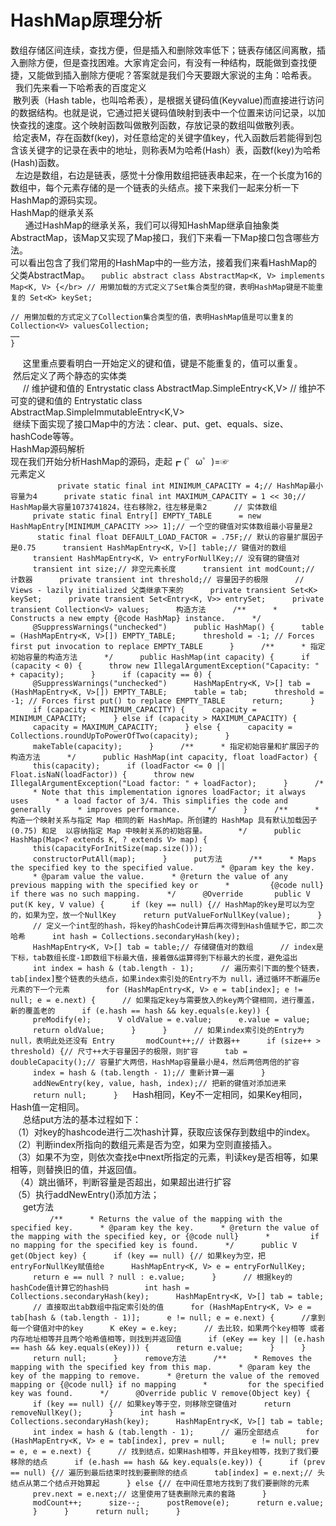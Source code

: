 # HashMap原理分析
数组存储区间连续，查找方便，但是插入和删除效率低下；链表存储区间离散，插入删除方便，但是查找困难。大家肯定会问，有没有一种结构，既能做到查找便捷，又能做到插入删除方便呢？答案就是我们今天要跟大家说的主角：哈希表。 </br>  我们先来看一下哈希表的百度定义</br>
 散列表（Hash table，也叫哈希表），是根据关键码值(Keyvalue)而直接进行访问的数据结构。也就是说，它通过把关键码值映射到表中一个位置来访问记录，以加快查找的速度。这个映射函数叫做散列函数，存放记录的数组叫做散列表。 </br> 给定表M，存在函数f(key)，对任意给定的关键字值key，代入函数后若能得到包含该关键字的记录在表中的地址，则称表M为哈希(Hash）表，函数f(key)为哈希(Hash)函数。</br>
 
左边是数组，右边是链表，感觉十分像用数组把链表串起来，在一个长度为16的数组中，每个元素存储的是一个链表的头结点。接下来我们一起来分析一下HashMap的源码实现。</br>
HashMap的继承关系</br>
     
通过HashMap的继承关系，我们可以得知HashMap继承自抽象类AbstractMap，该Map又实现了Map接口，我们下来看一下Map接口包含哪些方法。</br>
可以看出包含了我们常用的HashMap中的一些方法，接着我们来看HashMap的父类AbstractMap。
`  public abstract class AbstractMap<K, V> implements Map<K, V> {</br>
    // 用懒加载的方式定义了Set集合类型的键，表明HashMap键是不能重复的
    Set<K> keySet;`
    
    // 用懒加载的方式定义了Collection集合类型的值，表明HashMap值是可以重复的
    Collection<V> valuesCollection;
    ……
    }
     这里重点要看明白一开始定义的键和值，键是不能重复的，值可以重复。 </br> 然后定义了两个静态的实体类</br>
     // 维护键和值的 Entrystatic class AbstractMap.SimpleEntry<K,V>  // 维护不可变的键和值的 Entrystatic class</br> AbstractMap.SimpleImmutableEntry<K,V>           </br>
 继续下面实现了接口Map中的方法：clear、put、get、equals、size、hashCode等等。</br>
HashMap源码解析</br>
现在我们开始分析HashMap的源码，走起┏ (゜ω゜)=☞</br>
元素定义</br>
 `    
     private static final int MINIMUM_CAPACITY = 4;// HashMap最小容量为4
     private static final int MAXIMUM_CAPACITY = 1 << 30;// HashMap最大容量1073741824，往右移除2，往左移是乘2
     // 实体数组
     private static final Entry[] EMPTY_TABLE
     = new HashMapEntry[MINIMUM_CAPACITY >>> 1];// 一个空的键值对实体数组最小容量是2
      static final float DEFAULT_LOAD_FACTOR = .75F;// 默认的容量扩展因子是0.75
     transient HashMapEntry<K, V>[] table;// 键值对的数组     
     transient HashMapEntry<K, V> entryForNullKey;// 没有键的键值对     
     transient int size;// 非空元素长度
     transient int modCount;// 计数器
     private transient int threshold;// 容量因子的极限
     // Views - lazily initialized 父类继承下来的
     private transient Set<K> keySet;
     private transient Set<Entry<K, V>> entrySet;
     private transient Collection<V> values;
     构造方法
     /**
     * Constructs a new empty {@code HashMap} instance.
     */
     @SuppressWarnings("unchecked")
     public HashMap() {
     table = (HashMapEntry<K, V>[]) EMPTY_TABLE;
     threshold = -1; // Forces first put invocation to replace EMPTY_TABLE
     }
     /**
     * 指定初始容量的构造方法
     */
     public HashMap(int capacity) {
     if (capacity < 0) {
     throw new IllegalArgumentException("Capacity: " + capacity);
     }
     if (capacity == 0) {
     @SuppressWarnings("unchecked")
     HashMapEntry<K, V>[] tab = (HashMapEntry<K, V>[]) EMPTY_TABLE;
     table = tab;
     threshold = -1; // Forces first put() to replace EMPTY_TABLE
     return;
     }
     if (capacity < MINIMUM_CAPACITY) {
     capacity = MINIMUM_CAPACITY;
     } else if (capacity > MAXIMUM_CAPACITY) {
     capacity = MAXIMUM_CAPACITY;
     } else {
     capacity = Collections.roundUpToPowerOfTwo(capacity);
     }
     makeTable(capacity);
     }
     /**
     * 指定初始容量和扩展因子的构造方法
     */
     public HashMap(int capacity, float loadFactor) {
     this(capacity);
     if (loadFactor <= 0 || Float.isNaN(loadFactor)) {
     throw new IllegalArgumentException("Load factor: " + loadFactor);
     }
     /*
     * Note that this implementation ignores loadFactor; it always uses
     * a load factor of 3/4. This simplifies the code and generally
     * improves performance.
     */
     }
     /**
     * 构造一个映射关系与指定 Map 相同的新 HashMap。所创建的 HashMap 具有默认加载因子 (0.75) 和足  以容纳指定 Map 中映射关系的初始容量。 
     */
     public HashMap(Map<? extends K, ? extends V> map) {
     this(capacityForInitSize(map.size()));
     constructorPutAll(map);
     }
     put方法
     /**
     * Maps the specified key to the specified value.
     * @param key the key.
     * @param value the value.
     * @return the value of any previous mapping with the specified key or
     *         {@code null} if there was no such mapping.
     */
     @Override 
     public V put(K key, V value) {
     if (key == null) {// HashMap的key是可以为空的，如果为空，放一个NullKey
     return putValueForNullKey(value);
     }
     // 定义一个int型的hash，将key的hashCode计算后再次得到Hash值赋予它，即二次哈希
     int hash = Collections.secondaryHash(key);
     HashMapEntry<K, V>[] tab = table;// 存储键值对的数组
     // index是下标，tab数组长度-1即数组下标最大值，接着做&运算得到下标最大的长度，避免溢出
     int index = hash & (tab.length - 1);
     // 遍历索引下面的整个链表，tab[index]整个链表的头结点，如果index索引处的Entry不为 null，通过循环不断遍历e元素的下一个元素  
     for (HashMapEntry<K, V> e = tab[index]; e != null; e = e.next) {
     // 如果指定key与需要放入的key两个键相同，进行覆盖，新的覆盖老的
     if (e.hash == hash && key.equals(e.key)) {
     preModify(e);
     V oldValue = e.value;
     e.value = value;
     return oldValue;
     }
     }
     // 如果index索引处的Entry为null，表明此处还没有 Entry 
     modCount++;// 计数器++
     if (size++ > threshold) {// 尺寸++大于容量因子的极限，则扩容
     tab = doubleCapacity();// 容量扩大两倍，HashMap容量最小是4，然后两倍两倍的扩容
     index = hash & (tab.length - 1);// 重新计算一遍
     }
     addNewEntry(key, value, hash, index);// 把新的键值对添加进来
     return null;
     }`
     Hash相同，Key不一定相同，如果Key相同，Hash值一定相同。</br>
     总结put方法的基本过程如下： </br> （1）对key的hashcode进行二次hash计算，获取应该保存到数组中的index。 </br> （2）判断index所指向的数组元素是否为空，如果为空则直接插入。 </br> （3）如果不为空，则依次查找e中next所指定的元素，判读key是否相等，如果相等，则替换旧的值，并返回值。</br>  （4）跳出循环，判断容量是否超出，如果超出进行扩容 </br> （5）执行addNewEntry()添加方法；</br>
     get方法</br>
     `
     /**
     * Returns the value of the mapping with the specified key.
     * @param key the key.
     * @return the value of the mapping with the specified key, or {@code null}
     *         if no mapping for the specified key is found.
     */
     public V get(Object key) {
     if (key == null) {// 如果key为空，把entryForNullKey赋值给e
     HashMapEntry<K, V> e = entryForNullKey;
     return e == null ? null : e.value;
     }
     // 根据key的hashCode值计算它的hash码  
     int hash = Collections.secondaryHash(key);
     HashMapEntry<K, V>[] tab = table;
     // 直接取出tab数组中指定索引处的值
     for (HashMapEntry<K, V> e = tab[hash & (tab.length - 1)];
     e != null; e = e.next) {
     //拿到每一个键值对中的key
     K eKey = e.key;
     // 去比较，如果两个key相等 或者 内存地址相等并且两个哈希值相等，则找到并返回值
     if (eKey == key || (e.hash == hash && key.equals(eKey))) {
     return e.value;
     }
     }
     return null;
     }
     remove方法
     /**
     * Removes the mapping with the specified key from this map.
     * @param key the key of the mapping to remove.
     * @return the value of the removed mapping or {@code null} if no mapping
     *         for the specified key was found.
     */
     @Override public V remove(Object key) {
     if (key == null) {// 如果key等于空，则移除空键值对
     return removeNullKey();
     }
     int hash = Collections.secondaryHash(key);
     HashMapEntry<K, V>[] tab = table;
     int index = hash & (tab.length - 1);
     // 遍历全部结点
     for (HashMapEntry<K, V> e = tab[index], prev = null;
     e != null; prev = e, e = e.next) {
     // 找到结点，如果Hash相等，并且key相等，找到了我们要移除的结点
     if (e.hash == hash && key.equals(e.key)) {
     if (prev == null) {// 遍历到最后结束时找到要删除的结点
     tab[index] = e.next;// 头结点从第二个结点开始算起
     } else {// 在中间任意地方找到了我们要删除的元素
     prev.next = e.next;// 这里使用了链表删除元素的套路
     }
     modCount++;
     size--;
     postRemove(e);
     return e.value;
     }
     }
     return null;
     }`
